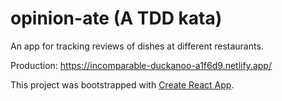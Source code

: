 # opinion-ate (A TDD kata)

An app for tracking reviews of dishes at different restaurants.

Production: <https://incomparable-duckanoo-a1f6d9.netlify.app/>

This project was bootstrapped with
[Create React App](https://github.com/facebook/create-react-app).
